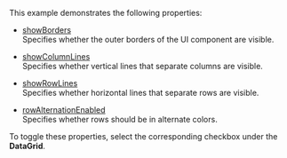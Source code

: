 This example demonstrates the following properties:

* [showBorders](/Documentation/ApiReference/UI_Components/dxDataGrid/Configuration/#showBorders)      
Specifies whether the outer borders of the UI component are visible.

* [showColumnLines](/Documentation/ApiReference/UI_Components/dxDataGrid/Configuration/#showColumnLines)      
Specifies whether vertical lines that separate columns are visible.

* [showRowLines](/Documentation/ApiReference/UI_Components/dxDataGrid/Configuration/#showRowLines)      
Specifies whether horizontal lines that separate rows are visible.

* [rowAlternationEnabled](/Documentation/ApiReference/UI_Components/dxDataGrid/Configuration/#rowAlternationEnabled)      
Specifies whether rows should be in alternate colors.

To toggle these properties, select the corresponding checkbox under the **DataGrid**.
